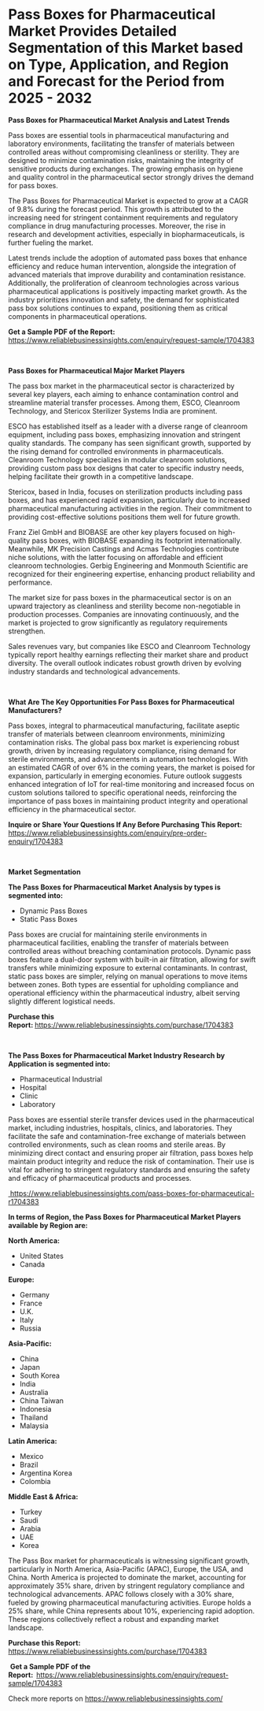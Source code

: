 <p><h1>Pass Boxes for Pharmaceutical Market Provides Detailed Segmentation of this Market based on Type, Application, and Region and Forecast for the Period from 2025 - 2032</h1></p><p><strong>Pass Boxes for Pharmaceutical Market Analysis and Latest Trends</strong></p>
<p><p>Pass boxes are essential tools in pharmaceutical manufacturing and laboratory environments, facilitating the transfer of materials between controlled areas without compromising cleanliness or sterility. They are designed to minimize contamination risks, maintaining the integrity of sensitive products during exchanges. The growing emphasis on hygiene and quality control in the pharmaceutical sector strongly drives the demand for pass boxes.</p><p>The Pass Boxes for Pharmaceutical Market is expected to grow at a CAGR of 9.8% during the forecast period. This growth is attributed to the increasing need for stringent containment requirements and regulatory compliance in drug manufacturing processes. Moreover, the rise in research and development activities, especially in biopharmaceuticals, is further fueling the market. </p><p>Latest trends include the adoption of automated pass boxes that enhance efficiency and reduce human intervention, alongside the integration of advanced materials that improve durability and contamination resistance. Additionally, the proliferation of cleanroom technologies across various pharmaceutical applications is positively impacting market growth. As the industry prioritizes innovation and safety, the demand for sophisticated pass box solutions continues to expand, positioning them as critical components in pharmaceutical operations.</p></p>
<p><strong>Get a Sample PDF of the Report:&nbsp;</strong> <a href="https://www.reliablebusinessinsights.com/enquiry/request-sample/1704383?utm_campaign=116&utm_medium=2&utm_source=Github&utm_content=ia&utm_term=09012025&utm_id=pass-boxes-for-pharmaceutical">https://www.reliablebusinessinsights.com/enquiry/request-sample/1704383</a></p>
<p>&nbsp;</p>
<p><strong>Pass Boxes for Pharmaceutical Major Market Players</strong></p>
<p><p>The pass box market in the pharmaceutical sector is characterized by several key players, each aiming to enhance contamination control and streamline material transfer processes. Among them, ESCO, Cleanroom Technology, and Stericox Sterilizer Systems India are prominent.</p><p>ESCO has established itself as a leader with a diverse range of cleanroom equipment, including pass boxes, emphasizing innovation and stringent quality standards. The company has seen significant growth, supported by the rising demand for controlled environments in pharmaceuticals. Cleanroom Technology specializes in modular cleanroom solutions, providing custom pass box designs that cater to specific industry needs, helping facilitate their growth in a competitive landscape.</p><p>Stericox, based in India, focuses on sterilization products including pass boxes, and has experienced rapid expansion, particularly due to increased pharmaceutical manufacturing activities in the region. Their commitment to providing cost-effective solutions positions them well for future growth.</p><p>Franz Ziel GmbH and BIOBASE are other key players focused on high-quality pass boxes, with BIOBASE expanding its footprint internationally. Meanwhile, MK Precision Castings and Acmas Technologies contribute niche solutions, with the latter focusing on affordable and efficient cleanroom technologies. Gerbig Engineering and Monmouth Scientific are recognized for their engineering expertise, enhancing product reliability and performance.</p><p>The market size for pass boxes in the pharmaceutical sector is on an upward trajectory as cleanliness and sterility become non-negotiable in production processes. Companies are innovating continuously, and the market is projected to grow significantly as regulatory requirements strengthen.</p><p>Sales revenues vary, but companies like ESCO and Cleanroom Technology typically report healthy earnings reflecting their market share and product diversity. The overall outlook indicates robust growth driven by evolving industry standards and technological advancements.</p></p>
<p>&nbsp;</p>
<p><strong>What Are The Key Opportunities For Pass Boxes for Pharmaceutical Manufacturers?</strong></p>
<p><p>Pass boxes, integral to pharmaceutical manufacturing, facilitate aseptic transfer of materials between cleanroom environments, minimizing contamination risks. The global pass box market is experiencing robust growth, driven by increasing regulatory compliance, rising demand for sterile environments, and advancements in automation technologies. With an estimated CAGR of over 6% in the coming years, the market is poised for expansion, particularly in emerging economies. Future outlook suggests enhanced integration of IoT for real-time monitoring and increased focus on custom solutions tailored to specific operational needs, reinforcing the importance of pass boxes in maintaining product integrity and operational efficiency in the pharmaceutical sector.</p></p>
<p><strong>Inquire or Share Your Questions If Any Before Purchasing This Report:</strong> <a href="https://www.reliablebusinessinsights.com/enquiry/pre-order-enquiry/1704383?utm_campaign=116&utm_medium=2&utm_source=Github&utm_content=ia&utm_term=09012025&utm_id=pass-boxes-for-pharmaceutical">https://www.reliablebusinessinsights.com/enquiry/pre-order-enquiry/1704383</a></p>
<p>&nbsp;</p>
<p><strong>Market Segmentation</strong></p>
<p><strong>The Pass Boxes for Pharmaceutical Market Analysis by types is segmented into:</strong></p>
<p><ul><li>Dynamic Pass Boxes</li><li>Static Pass Boxes</li></ul></p>
<p><p>Pass boxes are crucial for maintaining sterile environments in pharmaceutical facilities, enabling the transfer of materials between controlled areas without breaching contamination protocols. Dynamic pass boxes feature a dual-door system with built-in air filtration, allowing for swift transfers while minimizing exposure to external contaminants. In contrast, static pass boxes are simpler, relying on manual operations to move items between zones. Both types are essential for upholding compliance and operational efficiency within the pharmaceutical industry, albeit serving slightly different logistical needs.</p></p>
<p><strong>Purchase this Report:&nbsp;</strong><a href="https://www.reliablebusinessinsights.com/purchase/1704383?utm_campaign=116&utm_medium=2&utm_source=Github&utm_content=ia&utm_term=09012025&utm_id=pass-boxes-for-pharmaceutical">https://www.reliablebusinessinsights.com/purchase/1704383</a></p>
<p>&nbsp;</p>
<p><strong>The Pass Boxes for Pharmaceutical Market Industry Research by Application is segmented into:</strong></p>
<p><ul><li>Pharmaceutical Industrial</li><li>Hospital</li><li>Clinic</li><li>Laboratory</li></ul></p>
<p><p>Pass boxes are essential sterile transfer devices used in the pharmaceutical market, including industries, hospitals, clinics, and laboratories. They facilitate the safe and contamination-free exchange of materials between controlled environments, such as clean rooms and sterile areas. By minimizing direct contact and ensuring proper air filtration, pass boxes help maintain product integrity and reduce the risk of contamination. Their use is vital for adhering to stringent regulatory standards and ensuring the safety and efficacy of pharmaceutical products and processes.</p></p>
<p><a href="https://www.reliablebusinessinsights.com/pass-boxes-for-pharmaceutical-r1704383?utm_campaign=116&utm_medium=2&utm_source=Github&utm_content=ia&utm_term=09012025&utm_id=pass-boxes-for-pharmaceutical">&nbsp;https://www.reliablebusinessinsights.com/pass-boxes-for-pharmaceutical-r1704383</a></p>
<p><strong>In terms of Region, the Pass Boxes for Pharmaceutical Market Players available by Region are:</strong></p>
<p>
    <p> <strong> North America: </strong>
        <ul>
            <li>United States</li>
            <li>Canada</li>
        </ul>
        </p> 
    <p> <strong> Europe: </strong>
        <ul>
            <li>Germany</li>
            <li>France</li>
            <li>U.K.</li>
            <li>Italy</li>
            <li>Russia</li>
        </ul>
        </p> 
    <p> <strong> Asia-Pacific: </strong>
        <ul>
            <li>China</li>
            <li>Japan</li>
            <li>South Korea</li>
            <li>India</li>
            <li>Australia</li>
            <li>China Taiwan</li>
            <li>Indonesia</li>
            <li>Thailand</li>
            <li>Malaysia</li>
        </ul>
        </p> 
    <p> <strong> Latin America: </strong>
        <ul>
            <li>Mexico</li>
            <li>Brazil</li>
            <li>Argentina Korea</li>
            <li>Colombia</li>
        </ul>
        </p> 
    <p> <strong> Middle East & Africa: </strong>
        <ul>
            <li>Turkey</li>
            <li>Saudi</li>
            <li>Arabia</li>
            <li>UAE</li>
            <li>Korea</li>
        </ul>
    </p>
    </p>
<p><p>The Pass Box market for pharmaceuticals is witnessing significant growth, particularly in North America, Asia-Pacific (APAC), Europe, the USA, and China. North America is projected to dominate the market, accounting for approximately 35% share, driven by stringent regulatory compliance and technological advancements. APAC follows closely with a 30% share, fueled by growing pharmaceutical manufacturing activities. Europe holds a 25% share, while China represents about 10%, experiencing rapid adoption. These regions collectively reflect a robust and expanding market landscape.</p></p>
<p><strong>Purchase this Report: </strong><a href="https://www.reliablebusinessinsights.com/purchase/1704383?utm_campaign=116&utm_medium=2&utm_source=Github&utm_content=ia&utm_term=09012025&utm_id=pass-boxes-for-pharmaceutical">https://www.reliablebusinessinsights.com/purchase/1704383</a></p>
<p>&nbsp;<strong>Get a Sample PDF of the Report:&nbsp;&nbsp;</strong><a href="https://www.reliablebusinessinsights.com/enquiry/request-sample/1704383?utm_campaign=116&utm_medium=2&utm_source=Github&utm_content=ia&utm_term=09012025&utm_id=pass-boxes-for-pharmaceutical">https://www.reliablebusinessinsights.com/enquiry/request-sample/1704383</a></p>
<p><strong></strong></p>
<p>Check more reports on <a href="https://www.reliablebusinessinsights.com/?utm_campaign=116&utm_medium=2&utm_source=Github&utm_content=ia&utm_term=09012025&utm_id=pass-boxes-for-pharmaceutical">https://www.reliablebusinessinsights.com/</a></p>